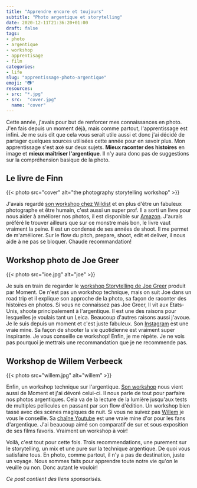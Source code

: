 ```yaml
---
title: "Apprendre encore et toujours"
subtitle: "Photo argentique et storytelling"
date: 2020-12-11T21:36:20+01:00
draft: false
tags:
- photo
- argentique
- workshop
- apprentisage
- film
categories:
- life
slug: "apprentissage-photo-argentique"
emoji: "📷"
resources:
- src: "*.jpg"
- src:  "cover.jpg"
  name: "cover"
---
```


Cette année, j'avais pour but de renforcer mes connaissances en photo. J'en fais depuis un moment déjà, mais comme partout, l'apprentissage est infini. Je me suis dit que cela vous serait utile aussi et donc j'ai décidé de partager quelques sources utilisées cette année pour en savoir plus. Mon apprentissage s'est axé sur deux sujets. **Mieux raconter des histoires** en image et **mieux maîtriser l'argentique**. Il n'y aura donc pas de suggestions sur la compréhension basique de la photo.

## Le livre de Finn

{{< photo src="cover" alt="the photography storytelling workshop" >}}

J'avais regardé [son workshop chez Wildist](https://www.wildist.co/product/the-ultimate-photo-storytelling-workshop) et en plus d'être un fabuleux photographe et être humain, c'est aussi un super prof. Il a sorti un livre pour nous aider à améliorer nos photos, il est disponible sur [Amazon](https://www.amazon.co.uk/Photography-Storytelling-Workshop-unforgettable-photographs/dp/0711254702/). J'aurais préféré le trouver ailleurs que sur ce monstre mais bon, le livre vaut vraiment la peine. Il est un condensé de ses années de shoot. Il me permet de m'améliorer. Sur le flow du pitch, prepare, shoot, edit et deliver, il nous aide à ne pas se bloquer. Chaude recommandation!

## Workshop photo de Joe Greer

{{< photo src="ioe.jpg" alt="joe" >}}

Je suis en train de regarder le [workshop Storytelling de Joe Greer](https://moment.8ocm68.net/rkjWR) produit par Moment. Ce n'est pas un workshop technique, mais on suit Joe dans un road trip et il explique son approche de la photo, sa façon de raconter des histoires en photos. Si vous ne connaissez pas Joe Greer, Il vit aux Etats-Unis, shoote principalement à l'argentique. Il est une des raisons pour lesquelles je voulais tant un Leica. Beaucoup d'autres raisons aussi j'avoue. Je le suis depuis un moment et c'est juste fabuleux. Son [Instagram](https://www.instagram.com/ioegreer/) est une vraie mine.  Sa façon de shooter la vie quotidienne est vraiment super inspirante. Je vous conseille ce workshop! Enfin, je me répète. Je ne vois pas pourquoi je mettrais une recommandation que je ne recommende pas.

## Workshop de Willem Verbeeck

{{< photo src="willem.jpg" alt="willem" >}}

Enfin, un workshop technique sur l'argentique. [Son workshop](https://moment.8ocm68.net/73eog) nous vient aussi de Moment et j'ai dévoré celui-ci. Il nous parle de tout pour parfaire nos photos argentiques. Cela va de la lecture de la lumière jusqu'aux tests de multiples pellicules en passant par son flow d'édition. Un workshop bien tassé avec des scènes magiques de nuit. Si vous ne suivez pas [Willem](https://www.instagram.com/willemverb/) je vous le conseille. Sa [chaîne Youtube](https://youtube.com/c/WillemVerbeeckFilms) est une vraie mine d'or pour les fans d'argentique. J'ai beaucoup aimé son comparatif de sur et sous exposition de ses films favoris. Vraiment un workshop à voir!

Voilà, c'est tout pour cette fois. Trois recommendations, une purement sur le storytelling, un mix et une pure sur la technique argentique. De quoi vous satisfaire tous. En photo, comme partout, il n'y a pas de destination, juste un voyage. Nous sommes faits pour apprendre toute notre vie qu'on le veuille ou non. Donc autant le vouloir!

*Ce post contient des liens sponsorisés.*
